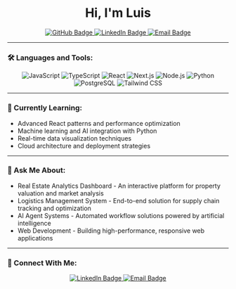 

<h1 align="center">Hi, I'm Luis</h1>

<p align="center">
  <a href="https://github.com/Kawzmp3">
    <img src="https://img.shields.io/badge/GitHub-Kawzmp3-black?logo=github" alt="GitHub Badge"/>
  </a>
  <a href="https://www.linkedin.com/in/luisangelrincon/">
    <img src="https://img.shields.io/badge/LinkedIn-luisangelrincon-blue?logo=linkedin" alt="LinkedIn Badge"/>
  </a>
  <a href="mailto:luisangelrincon@outlook.com">
    <img src="https://img.shields.io/badge/Email-Luis-orange?logo=gmail" alt="Email Badge"/>
  </a>
</p>


---

### 🛠️ Languages and Tools:

<p align="center">
  <img src="https://img.shields.io/badge/JavaScript-F7DF1E?style=for-the-badge&logo=javascript&logoColor=black" alt="JavaScript"/>
  <img src="https://img.shields.io/badge/TypeScript-3178C6?style=for-the-badge&logo=typescript&logoColor=white" alt="TypeScript"/>
  <img src="https://img.shields.io/badge/React-61DAFB?style=for-the-badge&logo=react&logoColor=black" alt="React"/>
  <img src="https://img.shields.io/badge/Next.js-000000?style=for-the-badge&logo=next.js&logoColor=white" alt="Next.js"/>
  <img src="https://img.shields.io/badge/Node.js-339933?style=for-the-badge&logo=node.js&logoColor=white" alt="Node.js"/>
  <img src="https://img.shields.io/badge/Python-3776AB?style=for-the-badge&logo=python&logoColor=white" alt="Python"/>
  <img src="https://img.shields.io/badge/PostgreSQL-4169E1?style=for-the-badge&logo=postgresql&logoColor=white" alt="PostgreSQL"/>
  <img src="https://img.shields.io/badge/Tailwind-06B6D4?style=for-the-badge&logo=tailwind-css&logoColor=white" alt="Tailwind CSS"/>
</p>

---

### 🌱 Currently Learning:

- Advanced React patterns and performance optimization
- Machine learning and AI integration with Python
- Real-time data visualization techniques
- Cloud architecture and deployment strategies

---

### 💬 Ask Me About:

- Real Estate Analytics Dashboard - An interactive platform for property valuation and market analysis
- Logistics Management System - End-to-end solution for supply chain tracking and optimization
- AI Agent Systems - Automated workflow solutions powered by artificial intelligence
- Web Development - Building high-performance, responsive web applications

---

### 🤝 Connect With Me:

<p align="center">
  <a href="https://www.linkedin.com/in/luisangelrincon/">
    <img src="https://img.shields.io/badge/LinkedIn-luisangelrincon-blue?logo=linkedin" alt="LinkedIn Badge"/>
  </a>
  <a href="mailto:luisangelrincon@outlook.com">
    <img src="https://img.shields.io/badge/Email-Luis-orange?logo=gmail" alt="Email Badge"/>
  </a>
</p>
